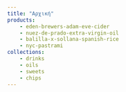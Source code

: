 ```yaml
---
title: "Αρχική"
products:
    - eden-brewers-adam-eve-cider
    - nuez-de-prado-extra-virgin-oil
    - balilla-x-sollana-spanish-rice
    - nyc-pastrami
collections: 
    - drinks
    - oils
    - sweets
    - chips
---
```


